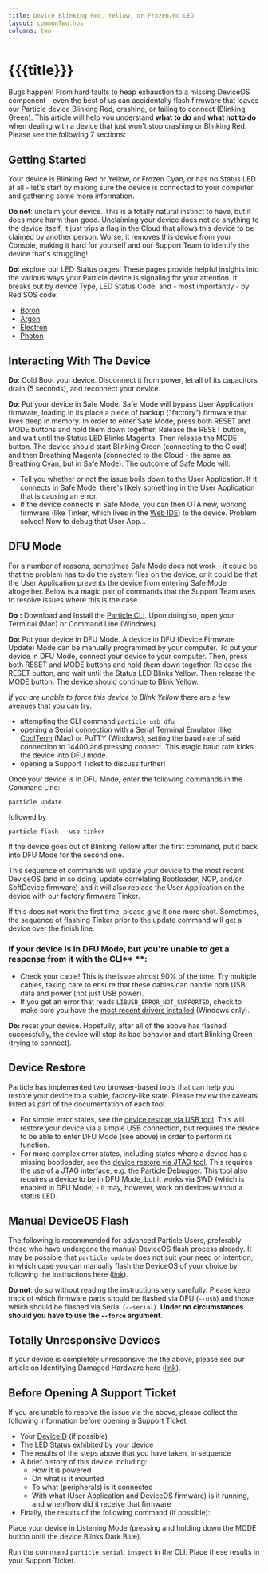```yaml
---
title: Device Blinking Red, Yellow, or Frozen/No LED
layout: commonTwo.hbs
columns: two
---
```


# {{{title}}}

Bugs happen! From hard faults to heap exhaustion to a missing DeviceOS component - even the best of us can accidentally flash firmware that leaves our Particle device Blinking Red, crashing, or failing to connect (Blinking Green). This article will help you understand **what to do** and **what not to do** when dealing with a device that just won't stop crashing or Blinking Red. Please see the following 7 sections:

## Getting Started

Your device is Blinking Red or Yellow, or Frozen Cyan, or has no Status LED at all - let's start by making sure the device is connected to your computer and gathering some more information.

**Do not**: unclaim your device. This is a totally natural instinct to have, but it does more harm than good. Unclaiming your device does not do anything to the device itself, it just trips a flag in the Cloud that allows this device to be claimed by another person. Worse, it removes this device from your Console, making it hard for yourself and our Support Team to identify the device that's struggling!

**Do**: explore our LED Status pages! These pages provide helpful insights into the various ways your Particle device is signaling for your attention. It breaks out by device Type, LED Status Code, and - most importantly - by Red SOS code:

* [Boron](/tutorials/device-os/led/boron/)
* [Argon](/tutorials/device-os/led/argon/)
* [Electron](/tutorials/device-os/led/electron/)
* [Photon](/tutorials/device-os/led/photon/)

## Interacting With The Device

**Do**: Cold Boot your device. Disconnect it from power, let all of its capacitors drain (5 seconds), and reconnect your device.

**Do**: Put your device in Safe Mode. Safe Mode will bypass User Application firmware, loading in its place a piece of backup ("factory") firmware that lives deep in memory. In order to enter Safe Mode, press both RESET and MODE buttons and hold them down together. Release the RESET button, and wait until the Status LED Blinks Magenta. Then release the MODE button. The device should start Blinking Green (connecting to the Cloud) and then Breathing Magenta (connected to the Cloud - the same as Breathing Cyan, but in Safe Mode). The outcome of Safe Mode will:

* Tell you whether or not the issue boils down to the User Application. If it connects in Safe Mode, there's likely something in the User Application that is causing an error.
* If the device connects in Safe Mode, you can then OTA new, working firmware (like Tinker, which lives in the [Web IDE](https://build.particle.io/build/new)) to the device. Problem solved! Now to debug that User App...

## DFU Mode

For a number of reasons, sometimes Safe Mode does not work - it could be that the problem has to do the system files on the device, or it could be that the User Application prevents the device from entering Safe Mode altogether. Below is a magic pair of commands that the Support Team uses to resolve issues where this is the case.

**Do** **:** Download and Install the [Particle CLI](/tutorials/developer-tools/cli/). Upon doing so, open your Terminal (Mac) or Command Line (Windows).

**Do:** Put your device in DFU Mode. A device in DFU (Device Firmware Update) Mode can be manually programmed by your computer. To put your device in DFU Mode, connect your device to your computer. Then, press both RESET and MODE buttons and hold them down together. Release the RESET button, and wait until the Status LED Blinks Yellow. Then release the MODE button. The device should continue to Blink Yellow.

_If you are unable to force this device to Blink Yellow_ there are a few avenues that you can try:

* attempting the CLI command `particle usb dfu`
* opening a Serial connection with a Serial Terminal Emulator (like [CoolTerm](https://freeware.the-meiers.org/) (Mac) or PuTTY (Windows), setting the baud rate of said connection to 14400 and pressing connect. This magic baud rate kicks the device into DFU mode.
* opening a Support Ticket to discuss further!

 Once your device is in DFU Mode, enter the following commands in the Command Line:

```
particle update
```

followed by

```
particle flash --usb tinker 
```

If the device goes out of Blinking Yellow after the first command, put it back into DFU Mode for the second one.

This sequence of commands will update your device to the most recent DeviceOS (and in so doing, update correlating Bootloader, NCP, and/or SoftDevice firmware) and it will also replace the User Application on the device with our factory firmware Tinker. 

If this does not work the first time, please give it one more shot. Sometimes, the sequence of flashing Tinker prior to the update command will get a device over the finish line. 

### If your device is in DFU Mode, but you're unable to get a response from it with the CLI** **:

* Check your cable! This is the issue almost 90% of the time. Try multiple cables, taking care to ensure that these cables can handle both USB data and power (not just USB power).
* If you get an error that reads `LIBUSB_ERROR_NOT_SUPPORTED`, check to make sure you have the [most recent drivers installed](http://binaries.particle.io/cli/installer/windows/ParticleDriversSetup.exe) (Windows only).

**Do:** reset your device. Hopefully, after all of the above has flashed successfully, the device will stop its bad behavior and start Blinking Green (trying to connect).

## Device Restore

Particle has implemented two browser-based tools that can help you restore your device to a stable, factory-like state. Please review the caveats listed as part of the documentation of each tool.

* For simple error states, see the [device restore via USB tool](/device-restore-usb/). This will restore your device via a simple USB connection, but requires the device to be able to enter DFU Mode (see above) in order to perform its function.
* For more complex error states, including states where a device has a missing bootloader, see the [device restore via JTAG tool](/device-restore-jtag/). This requires the use of a JTAG interface, e.g. the [Particle Debugger](/datasheets/accessories/debugger/). This tool also requires a device to be in DFU Mode, but it works via SWD (which is enabled in DFU Mode) - it may, however, work on devices without a status LED.

## Manual DeviceOS Flash

The following is recommended for advanced Particle Users, preferably those who have undergone the manual DeviceOS flash process already. It may be possible that `particle update` does not suit your need or intention, in which case you can manually flash the DeviceOS of your choice by following the instructions here ([link](https://github.com/particle-iot/device-os/releases)). 

**Do not**: do so without reading the instructions very carefully. Please keep track of which firmware parts should be flashed via DFU (`--usb`) and those which should be flashed via Serial (`--serial`). **Under no circumstances should you have to use the `--force` argument.** 

## Totally Unresponsive Devices

If your device is completely unresponsive the the above, please see our article on Identifying Damaged Hardware here ([link](/troubleshooting/guides/device-troubleshooting/identifying-damaged-hardware/)).

## Before Opening A Support Ticket

If you are unable to resolve the issue via the above, please collect the following information before opening a Support Ticket:

* Your [DeviceID](/support/particle-devices-faq/finding-device-id/) (if possible)
* The LED Status exhibited by your device
* The results of the steps above that you have taken, in sequence
* A brief history of this device including:  
   * How it is powered  
   * On what is it mounted  
   * To what (peripherals) is it connected  
   * With what (User Application and DeviceOS firmware) is it running, and when/how did it receive that firmware
* Finally, the results of the following command (if possible):

Place your device in Listening Mode (pressing and holding down the MODE button until the device Blinks Dark Blue).

Run the command `particle serial inspect` in the CLI. Place these results in your Support Ticket.
